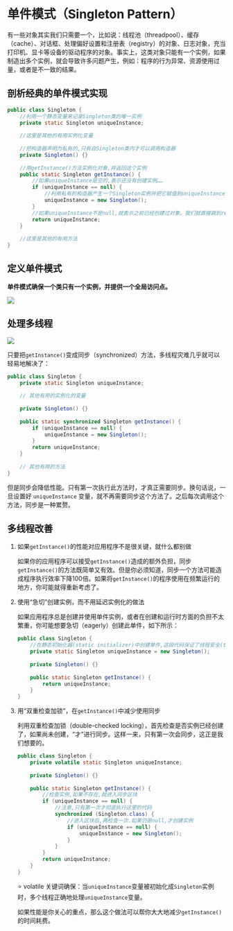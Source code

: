 # 单件模式（Singleton Pattern）

有一些对象其实我们只需要一个，比如说：线程池（threadpool）、缓存（cache）、对话框、处理偏好设置和注册表（registry）的对象、日志对象，充当打印机、显卡等设备的驱动程序的对象。事实上，这类对象只能有一个实例，如果制造出多个实例，就会导致许多问题产生，例如：程序的行为异常、资源使用过量，或者是不一致的结果。

## 剖析经典的单件模式实现

```java
public class Singleton {
    //利用一个静态变量来记录Singleton类的唯一实例
    private static Singleton uniqueInstance;
    
    //这里是其他的有用实例化变量
    
    //把构造器声明为私有的,只有自Singleton类内才可以调用构造器
    private Singleton() {}
    
    //用getInstance()方法实例化对象,并返回这个实例
    public static Singleton getInstance() {
        //如果uniqueInstance是空的,表示还没有创建实例……
        if (uniqueInstance == null) {
            //利用私有的构造器产生一个Singleton实例并把它赋值到uniqueInstance静态变量中(延迟实例化)
            uniqueInstance = new Singleton();
        }
        //如果uniqueInstance不是null,就表示之前已经创建过对象。我们就直接跳到return语句
        return uniqueInstance;
    }
    
    //这里是其他的有用方法
}
```

## 定义单件模式

**单件模式确保一个类只有一个实例，并提供一个全局访问点。**

![](http://q8id96pmj.bkt.clouddn.com/img/单件模式类图.jpg)

## 处理多线程

![](http://q8id96pmj.bkt.clouddn.com/img/多线程下的单件模式.jpg)

只要把`getInstance()`变成同步（synchronized）方法，多线程灾难几乎就可以轻易地解决了：

```java
public class Singleton {
    private static Singleton uniqueInstance;
    
    // 其他有用的实例化的变量
    
    private Singleton() {}
    
    public static synchronized Singleton getInstance() {
        if (uniqueInstance == null) {
            uniqueInstance = new Singleton();
        }
        return uniqueInstance;
    }
    
    // 其他有用的方法
}
```

但是同步会降低性能。只有第一次执行此方法时，才真正需要同步。换句话说，一旦设置好 `uniqueInstance` 变量，就不再需要同步这个方法了。之后每次调用这个方法，同步是一种累赘。

## 多线程改善

1. 如果`getInstance()`的性能对应用程序不是很关键，就什么都别做

   如果你的应用程序可以接受`getInstance()`造成的额外负担，同步`getInstance()`的方法既简单又有效。但是你必须知道，同步一个方法可能造成程序执行效率下降100倍。如果将`getInstance()`的程序使用在频繁运行的地方，你可能就得重新考虑了。

2. 使用“急切”创建实例，而不用延迟实例化的做法

   如果应用程序总是创建并使用单件实例，或者在创建和运行时方面的负担不太繁重，你可能想要急切（eagerly）创建此单件，如下所示：

   ```java
   public class Singleton {
       //在静态初始化器(static initializer)中创建单件,这段代码保证了线程安全(thread safe)
       private static Singleton uniqueInstance = new Singleton();
       
       private Singleton() {}
       
       public static Singleton getInstance() {
           return uniqueInstance;
       }
   }
   ```

3. 用“双重检查加锁”，在`getInstance()`中减少使用同步

   利用双重检查加锁（double-checked locking），首先检查是否实例已经创建了，如果尚未创建，“才”进行同步。这样一来，只有第一次会同步，这正是我们想要的。

   ```java
   public class Singleton {
       private volatile static Singleton uniqueInstance;
       
       private Singleton() {}
       
       public static Singleton getInstance() {
           //检查实例,如果不存在,就进入同步区块
           if (uniqueInstance == null) {
               //注意,只有第一次才彻底执行这里的代码
               synchronized (Singleton.class) {
                   //进入区块后,再检查一次.如果仍是null,才创建实例
                   if (uniqueInstance == null) {
                       uniqueInstance = new Singleton();
                   }
               }
           }
           return uniqueInstance;
       }
   }
   ```

   ⭐ volatile 关键词确保：当`uniqueInstance`变量被初始化成`Singleton`实例时，多个线程正确地处理`uniqueInstance`变量。

   如果性能是你关心的重点，那么这个做法可以帮你大大地减少`getInstance()`的时间耗费。